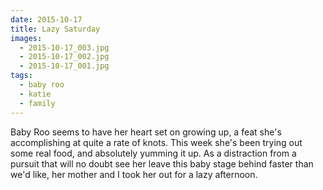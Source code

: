 ```yaml
---
date: 2015-10-17
title: Lazy Saturday
images:
  - 2015-10-17_003.jpg
  - 2015-10-17_002.jpg
  - 2015-10-17_001.jpg
tags:
  - baby roo
  - katie
  - family
---
```

Baby Roo seems to have her heart set on growing up, a feat she's accomplishing at quite a rate of knots. This week she's been trying out some real food, and absolutely yumming it up. As a distraction from a pursuit that will no doubt see her leave this baby stage behind faster than we'd like, her mother and I took her out for a lazy afternoon.